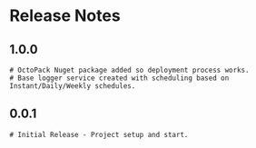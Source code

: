 # Release Notes

## 1.0.0
	# OctoPack Nuget package added so deployment process works.
	# Base logger service created with scheduling based on Instant/Daily/Weekly schedules.

## 0.0.1
	# Initial Release - Project setup and start.